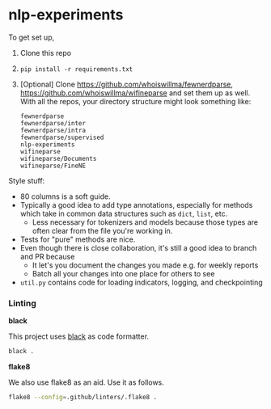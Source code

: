 # nlp-experiments


To get set up,

1.  Clone this repo
2.  `pip install -r requirements.txt`
3.  \[Optional\] Clone https://github.com/whoiswillma/fewnerdparse, https://github.com/whoiswillma/wifineparse and set them up as well. With all the repos, your directory structure might look something like:

    ```
    fewnerdparse
    fewnerdparse/inter
    fewnerdparse/intra
    fewnerdparse/supervised
    nlp-experiments
    wifineparse
    wifineparse/Documents
    wifineparse/FineNE
    ```

Style stuff:

- 80 columns is a soft guide.
- Typically a good idea to add type annotations, especially for methods which take in common data structures such as `dict`, `list`, etc.
  - Less necessary for tokenizers and models because those types are often clear from the file you're working in.
- Tests for "pure" methods are nice.
- Even though there is close collaboration, it's still a good idea to branch and PR because
  - It let's you document the changes you made e.g. for weekly reports
  - Batch all your changes into one place for others to see
- `util.py` contains code for loading indicators, logging, and checkpointing

### Linting

**black**

This project uses [black](https://github.com/psf/black) as code formatter.

```bash
black .
```

**flake8**

We also use flake8 as an aid. Use it as follows.

```bash
flake8 --config=.github/linters/.flake8 .
```
